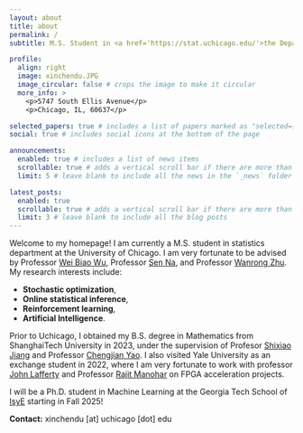 ```yaml
---
layout: about
title: about
permalink: /
subtitle: M.S. Student in <a href='https://stat.uchicago.edu/'>the Department of Statistics</a> at <a href='https://www.uchicago.edu/en'>The University of Chicago</a>

profile:
  align: right
  image: xinchendu.JPG
  image_circular: false # crops the image to make it circular
  more_info: >
    <p>5747 South Ellis Avenue</p>
    <p>Chicago, IL, 60637</p>

selected_papers: true # includes a list of papers marked as "selected={true}"
social: true # includes social icons at the bottom of the page

announcements:
  enabled: true # includes a list of news items
  scrollable: true # adds a vertical scroll bar if there are more than 3 news items
  limit: 5 # leave blank to include all the news in the `_news` folder

latest_posts:
  enabled: true
  scrollable: true # adds a vertical scroll bar if there are more than 3 new posts items
  limit: 3 # leave blank to include all the blog posts
---
```


<!-- Write your biography here. Tell the world about yourself. Link to your favorite [subreddit](http://reddit.com). You can put a picture in, too. The code is already in, just name your picture `prof_pic.jpg` and put it in the `img/` folder.

Put your address / P.O. box / other info right below your picture. You can also disable any of these elements by editing `profile` property of the YAML header of your `_pages/about.md`. Edit `_bibliography/papers.bib` and Jekyll will render your [publications page](/al-folio/publications/) automatically.

Link to your social media connections, too. This theme is set up to use [Font Awesome icons](https://fontawesome.com/) and [Academicons](https://jpswalsh.github.io/academicons/), like the ones below. Add your Facebook, Twitter, LinkedIn, Google Scholar, or just disable all of them. -->

Welcome to my homepage! I am currently a M.S. student in statistics department at the University of Chicago. I am very fortunate to be advised by Professor [Wei Biao Wu](https://stat.uchicago.edu/people/profile/wei-biao-wu/), Professor [Sen Na](https://senna1128.github.io/), and Professor [Wanrong Zhu](https://zhuwr0423.github.io/). My research interests include:

- **Stochastic optimization**, 
- **Online statistical inference**, 
- **Reinforcement learning**, 
- **Artificial Intelligence**.


Prior to Uchicago, I obtained my B.S. degree in Mathematics from ShanghaiTech University in 2023, under the supervision of Profesor [Shixiao Jiang](https://willingjiang.github.io/) and Professor [Chengjian Yao](https://scholar.google.com/citations?hl=en&user=lLmtBmwAAAAJ&view_op=list_works). I also visited Yale University as an exchange student in 2022, where I am very fortunate to work with professor [John Lafferty](https://www.lafferty-lab.org/) and Professor [Rajit Manohar](https://csl.yale.edu/~rajit/) on FPGA acceleration projects.


I will be a Ph.D. student in Machine Learning at the Georgia Tech School of [IsyE](https://www.isye.gatech.edu/) starting in Fall 2025!

**Contact:** xinchendu [at] uchicago [dot] edu

